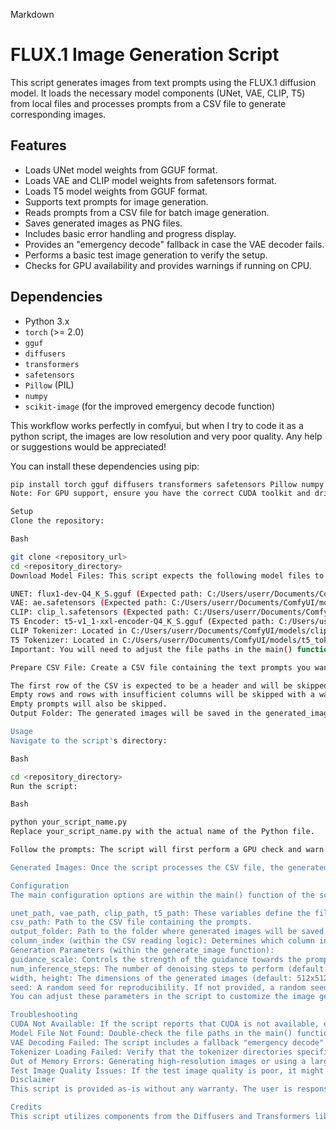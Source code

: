 Markdown

# FLUX.1 Image Generation Script

This script generates images from text prompts using the FLUX.1 diffusion model. It loads the necessary model components (UNet, VAE, CLIP, T5) from local files and processes prompts from a CSV file to generate corresponding images.

## Features

* Loads UNet model weights from GGUF format.
* Loads VAE and CLIP model weights from safetensors format.
* Loads T5 model weights from GGUF format.
* Supports text prompts for image generation.
* Reads prompts from a CSV file for batch image generation.
* Saves generated images as PNG files.
* Includes basic error handling and progress display.
* Provides an "emergency decode" fallback in case the VAE decoder fails.
* Performs a basic test image generation to verify the setup.
* Checks for GPU availability and provides warnings if running on CPU.

## Dependencies

* Python 3.x
* `torch` (>= 2.0)
* `gguf`
* `diffusers`
* `transformers`
* `safetensors`
* `Pillow` (PIL)
* `numpy`
* `scikit-image` (for the improved emergency decode function)

This workflow works perfectly in comfyui, but when I try to code it as a python script, the images are low resolution and very poor quality. Any help or suggestions would be appreciated!

You can install these dependencies using pip:

```bash
pip install torch gguf diffusers transformers safetensors Pillow numpy scikit-image
Note: For GPU support, ensure you have the correct CUDA toolkit and drivers installed for your system and the appropriate PyTorch version. Refer to the PyTorch website for installation instructions.

Setup
Clone the repository:

Bash

git clone <repository_url>
cd <repository_directory>
Download Model Files: This script expects the following model files to be available at the specified hardcoded paths. You will need to obtain these files separately.

UNET: flux1-dev-Q4_K_S.gguf (Expected path: C:/Users/userr/Documents/ComfyUI/models/diffusion_models/FLUX1/)
VAE: ae.safetensors (Expected path: C:/Users/userr/Documents/ComfyUI/models/vae/FLUX1/)
CLIP: clip_l.safetensors (Expected path: C:/Users/userr/Documents/ComfyUI/models/text_encoders/clip_l.safetensors)
T5 Encoder: t5-v1_1-xxl-encoder-Q4_K_S.gguf (Expected path: C:/Users/userr/Documents/ComfyUI/models/text_encoders/t5/)
CLIP Tokenizer: Located in C:/Users/userr/Documents/ComfyUI/models/clip_tokenizer/
T5 Tokenizer: Located in C:/Users/userr/Documents/ComfyUI/models/t5_tokenizer/
Important: You will need to adjust the file paths in the main() function of the script to match the actual locations of your model files if they are different.

Prepare CSV File: Create a CSV file containing the text prompts you want to use for image generation. The script, by default, reads the prompts from the second column (index 1) of the CSV file located at C:/Users/userr/Documents/GitHub/video-creation-automation/[hiphop]giftoftnothing_10_beat_clips/all_transcriptions.csv.

The first row of the CSV is expected to be a header and will be skipped.
Empty rows and rows with insufficient columns will be skipped with a warning.
Empty prompts will also be skipped.
Output Folder: The generated images will be saved in the generated_images folder within the same directory as the script, or at the path specified by output_folder in the main() function. This folder will be created if it doesn't exist.

Usage
Navigate to the script's directory:

Bash

cd <repository_directory>
Run the script:

Bash

python your_script_name.py
Replace your_script_name.py with the actual name of the Python file.

Follow the prompts: The script will first perform a GPU check and warn you if it's running on the CPU. It will then attempt to load the model files and perform a test image generation. You will be asked to verify the quality of the test image before proceeding with the full CSV processing.

Generated Images: Once the script processes the CSV file, the generated images will be saved as image_1.png, image_2.png, etc., in the specified output folder.

Configuration
The main configuration options are within the main() function of the script:

unet_path, vae_path, clip_path, t5_path: These variables define the file paths to the respective model files. You will likely need to modify these to match your local setup.
csv_path: Path to the CSV file containing the prompts.
output_folder: Path to the folder where generated images will be saved.
column_index (within the CSV reading logic): Determines which column in the CSV file contains the prompts (default is 1 for the second column).
Generation Parameters (within the generate_image function):
guidance_scale: Controls the strength of the guidance towards the prompt (default: 7.5). Higher values usually result in images that are more closely aligned with the prompt but might also introduce artifacts.
num_inference_steps: The number of denoising steps to perform (default: 30, increased to 40 in the CSV processing loop). More steps generally lead to higher quality but take longer.
width, height: The dimensions of the generated images (default: 512x512).
seed: A random seed for reproducibility. If not provided, a random seed will be used for each image.
You can adjust these parameters in the script to customize the image generation process.

Troubleshooting
CUDA Not Available: If the script reports that CUDA is not available, ensure you have a compatible NVIDIA GPU, the correct drivers installed, and a CUDA-enabled version of PyTorch.
Model File Not Found: Double-check the file paths in the main() function and ensure that the model files exist at those locations.
VAE Decoding Failed: The script includes a fallback "emergency decode" function, but the quality of images generated with this method might be lower. If the VAE consistently fails, ensure the VAE model file is correct and compatible with the FLUX.1 architecture.
Tokenizer Loading Failed: Verify that the tokenizer directories specified in the load_clip function exist and contain the necessary tokenizer files.
Out of Memory Errors: Generating high-resolution images or using a large number of inference steps can consume a significant amount of GPU memory. Try reducing the image size, the number of inference steps, or using a GPU with more memory.
Test Image Quality Issues: If the test image quality is poor, it might indicate issues with the model files or the generation parameters. Experiment with different prompts and settings.
Disclaimer
This script is provided as-is without any warranty. The user is responsible for ensuring the correct setup and usage of the script and the associated model files.

Credits
This script utilizes components from the Diffusers and Transformers libraries by Hugging Face, as well as the gguf library for loading GGUF models. The model architectures and weights are the work of their respective creators.
